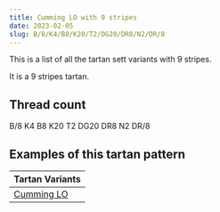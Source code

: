 ```yaml
---
title: Cumming LO with 9 stripes
date: 2023-02-05
slug: B/8/K4/B8/K20/T2/DG20/DR8/N2/DR/8
---
```

This is a list of all the tartan sett variants with 9 stripes.

It is a 9 stripes tartan.


## Thread count
B/8 K4 B8 K20 T2 DG20 DR8 N2 DR/8

## Examples of this tartan pattern

| Tartan Variants |
|---------------|
| [Cumming LO](/variants/b/8/k4/b8/k20/t2/dg20/dr8/n2/dr/8-b4367ae-dg11450d-draa0000-k000000-naaaaaa-t7f5200)||
